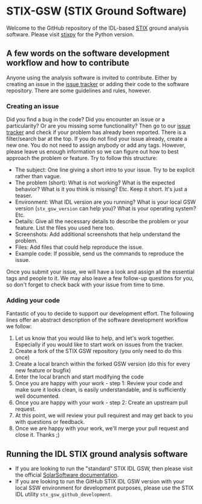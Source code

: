 # STIX-GSW (STIX Ground Software)

Welcome to the GitHub repository of the IDL-based [STIX](https://stix.i4ds.net) ground analysis software. Please visit [stixpy](https://github.com/samaloney/stixpy) for the Python version.


## A few words on the software development workflow and how to contribute

Anyone using the analysis software is invited to contribute. Either by creating an issue in the [issue tracker](https://github.com/i4Ds/STIX-GSW/issues) or adding their code to the software repository. There are some guidelines and rules, however. 

### Creating an issue

Did you find a bug in the code? Did you encounter an issue or a particularity? Or are you missing some functionality? Then go to our [issue tracker](https://github.com/i4Ds/STIX-GSW/issues) and check if your problem has already been reported. There is a filter/search bar at the top. If you do not find your issue already, create a new one. You do not need to assign anybody or add any tags. However, please leave us enough information so we can figure out how to best approach the problem or feature. Try to follow this structure:

* The subject: One line giving a short intro to your issue. Try to be explicit rather than vague.
* The problem (short): What is not working? What is the expected behavior? What is it you think is missing? Etc. Keep it short. It's just a teaser.
* Environment: What IDL version are you running? What is your local GSW version (`stx_gsw_version` can help you)? What is your operating system? Etc.
* Details: Give all the necessary details to describe the problem or your feature. List the files you used here too.
* Screenshots: Add additional screenshots that help understand the problem.
* Files: Add files that could help reproduce the issue.
* Example code: If possible, send us the commands to reproduce the issue.

Once you submit your issue, we will have a look and assign all the essential tags and people to it. We may also leave a few follow-up questions for you, so don't forget to check back with your issue from time to time.

### Adding your code

Fantastic of you to decide to support our development effort. The following lines offer an abstract description of the software development workflow we follow:
1. Let us know that you would like to help, and let's work together. Especially if you would like to start work on issues from the tracker.
2. Create a fork of the STIX GSW repository (you only need to do this once)
3. Create a local branch within the forked GSW version (do this for every new feature or bugfix)
4. Enter the local branch and start modifying the code
5. Once you are happy with your work - step 1: Review your code and make sure it looks clean, is easily understandable, and is sufficiently well documented.
6. Once you are happy with your work - step 2: Create an upstream pull request.
7. At this point, we will review your pull requirest and may get back to you with questions or feedback.
8. Once we are happy with your work, we'll merge your pull request and close it. Thanks ;)


## Running the IDL STIX ground analysis software

* If you are looking to run the "standard" STIX IDL GSW, then please visit the official [SolarSoftware documentation](https://www.mssl.ucl.ac.uk/surf/sswdoc/).
* If you are looking to run the GitHub STIX IDL GSW version with your local SSW environment for development purposes, please use the STIX IDL utility `stx_gsw_github_development`.
